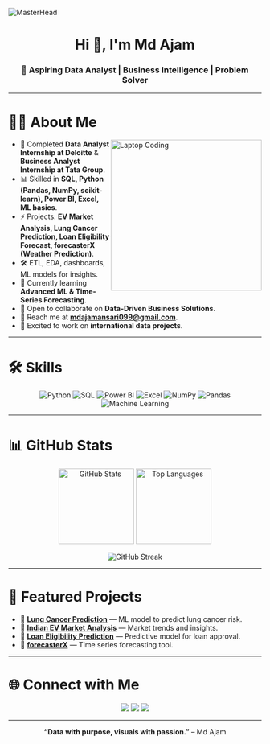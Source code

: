 <!-- MasterHead -->
![MasterHead](https://camo.githubusercontent.com/48dc20b16bfc8b9c40b546d656da74c2e4f2a605ceacb656b7cbe29ff5b76a1b/68747470733a2f2f63646e2e6472696262626c652e636f6d2f75736572732f323133363136392f73637265656e73686f74732f363937303338332f6769746875622d62616e6e65722d696d616765732d646576656c6f7065722e676966)

<h1 align="center">Hi 👋, I'm Md Ajam</h1>
<h3 align="center">🚀 Aspiring Data Analyst | Business Intelligence | Problem Solver</h3>

---

# 👨‍💻 About Me  

<img align="right" alt="Laptop Coding" width="300" src="https://camo.githubusercontent.com/19287d182818e56ea9fe597a42c15b5d377c79cb3c780285cf6c9176d94bc6bb/68747470733a2f2f6d656469612e67697068792e636f6d2f6d656469612f76312e59326c6b505463354d4749334e6a45784d5455334d324e6b59544978596a68694f5467794d3251314e575a694d5755304f545131597a677a4f4745344d6a67784d5455784d695a6c634431324d563970626e526c636d35686246396e61575a7a583264705a6b6c6b4a6d4e305057632f7167515567674143335066763638377150432f67697068792e676966" />

- 🔨 Completed **Data Analyst Internship at Deloitte** & **Business Analyst Internship at Tata Group**.  
- 📊 Skilled in **SQL, Python (Pandas, NumPy, scikit-learn), Power BI, Excel, ML basics**.  
- ⚡ Projects: **EV Market Analysis, Lung Cancer Prediction, Loan Eligibility Forecast, forecasterX (Weather Prediction)**.  
- 🛠 ETL, EDA, dashboards, ML models for insights.  
- 🌱 Currently learning **Advanced ML & Time-Series Forecasting**.  
- 🤝 Open to collaborate on **Data-Driven Business Solutions**.  
- 📧 Reach me at **mdajamansari099@gmail.com**.  
- 🌟 Excited to work on **international data projects**.  

---

# 🛠 Skills  

<p align="center">
  <img src="https://img.icons8.com/color/96/000000/python.png" alt="Python"/>
  <img src="https://img.icons8.com/ios-filled/100/000000/sql.png" alt="SQL"/>
  <img src="https://img.icons8.com/color/96/000000/power-bi.png" alt="Power BI"/>
  <img src="https://img.icons8.com/color/96/000000/microsoft-excel-2019--v1.png" alt="Excel"/>
  <img src="https://img.icons8.com/color/96/000000/numpy.png" alt="NumPy"/>
  <img src="https://img.icons8.com/color/96/000000/pandas.png" alt="Pandas"/>
  <img src="https://img.icons8.com/color/96/000000/machine-learning.png" alt="Machine Learning"/>
</p>

---

# 📊 GitHub Stats  

<p align="center">
  <img src="https://github-readme-stats.vercel.app/api?username=MdAjams&show_icons=true&theme=radical" alt="GitHub Stats" height="150"/>
  <img src="https://github-readme-stats.vercel.app/api/top-langs/?username=MdAjams&layout=compact&theme=radical" alt="Top Languages" height="150"/>
</p>

<p align="center">
  <img src="https://github-readme-streak-stats.herokuapp.com/?user=MdAjams&theme=radical" alt="GitHub Streak"/>
</p>

---

# 🚀 Featured Projects  

- 🔗 [**Lung Cancer Prediction**](https://github.com/MdAjams/Lung-Cancer-Prediction) — ML model to predict lung cancer risk.  
- 🔗 [**Indian EV Market Analysis**](https://github.com/MdAjams/Indian-EV-Market) — Market trends and insights.  
- 🔗 [**Loan Eligibility Prediction**](https://github.com/MdAjams/Loan-Eligibility) — Predictive model for loan approval.  
- 🔗 [**forecasterX**](https://github.com/MdAjams/forecasterX) — Time series forecasting tool.  

---

# 🌐 Connect with Me  

<p align="center">
  <a href="https://www.linkedin.com/in/mdajam/"><img src="https://img.shields.io/badge/LinkedIn-0077B5?style=for-the-badge&logo=linkedin&logoColor=white"/></a>
  <a href="mailto:mdajamansari099@gmail.com"><img src="https://img.shields.io/badge/Email-D14836?style=for-the-badge&logo=gmail&logoColor=white"/></a>
  <a href="https://github.com/MdAjams"><img src="https://img.shields.io/badge/GitHub-100000?style=for-the-badge&logo=github&logoColor=white"/></a>
</p>

---

<p align="center">
  <b>“Data with purpose, visuals with passion.”</b> – Md Ajam
</p>
